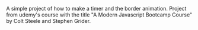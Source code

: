 A simple project of how to make a timer and the border animation.
Project from udemy's course with the title "A Modern Javascript Bootcamp Course"
by Colt Steele and Stephen Grider.
